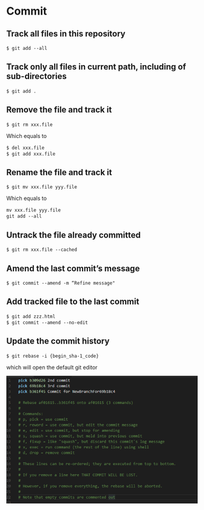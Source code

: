 # Commit

## Track all files in this repository

```
$ git add --all
```

## Track only all files in current path, including of sub-directories

```
$ git add .
```


## Remove the file and track it 

```
$ git rm xxx.file
```
  
  Which equals to 

```
$ del xxx.file
$ git add xxx.file
```

## Rename the file and track it

```
$ git mv xxx.file yyy.file
```

  Which equals to 

```
mv xxx.file yyy.file
git add --all
```

## Untrack the file already committed

```
$ git rm xxx.file --cached
```


## Amend the last commit’s message 

```
$ git commit --amend -m “Refine message"
```


## Add tracked file to the last commit

```
$ git add zzz.html
$ git commit --amend --no-edit
```

## Update the commit history
```
$ git rebase -i {begin_sha-1_code}
```

  which will open the default git editor

  ![](../assets/011.png)
